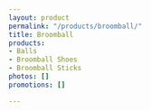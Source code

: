 ```yaml
---
layout: product
permalink: "/products/broomball/"
title: Broomball
products:
- Balls
- Broomball Shoes
- Broomball Sticks
photos: []
promotions: []

---
```

